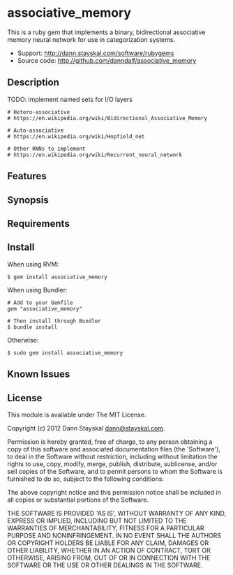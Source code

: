associative_memory
==================

This is a ruby gem that implements a binary, bidirectional associative memory neural network for use in categorization systems.

* Support: http://dann.stayskal.com/software/rubygems
* Source code: http://github.com/danndalf/associative_memory

Description
-----------


TODO: implement named sets for I/O layers

  	# Hetero-associative
  	# https://en.wikipedia.org/wiki/Bidirectional_Associative_Memory

  	# Auto-associative
  	# https://en.wikipedia.org/wiki/Hopfield_net

  	# Other RNNs to implement
  	# https://en.wikipedia.org/wiki/Recurrent_neural_network


Features
--------


Synopsis
--------
  

Requirements
------------


Install
-------

When using RVM:

	$ gem install associative_memory

When using Bundler:

	# Add to your Gemfile
	gem "associative_memory"

	# Then install through Bundler
	$ bundle install

Otherwise:

	$ sudo gem install associative_memory

Known Issues
--------------


License
--------

This module is available under The MIT License.

Copyright (c) 2012 Dann Stayskal <dann@stayskal.com>.

Permission is hereby granted, free of charge, to any person obtaining
a copy of this software and associated documentation files (the
'Software'), to deal in the Software without restriction, including
without limitation the rights to use, copy, modify, merge, publish,
distribute, sublicense, and/or sell copies of the Software, and to
permit persons to whom the Software is furnished to do so, subject to
the following conditions:

The above copyright notice and this permission notice shall be
included in all copies or substantial portions of the Software.

THE SOFTWARE IS PROVIDED 'AS IS', WITHOUT WARRANTY OF ANY KIND,
EXPRESS OR IMPLIED, INCLUDING BUT NOT LIMITED TO THE WARRANTIES OF
MERCHANTABILITY, FITNESS FOR A PARTICULAR PURPOSE AND NONINFRINGEMENT.
IN NO EVENT SHALL THE AUTHORS OR COPYRIGHT HOLDERS BE LIABLE FOR ANY
CLAIM, DAMAGES OR OTHER LIABILITY, WHETHER IN AN ACTION OF CONTRACT,
TORT OR OTHERWISE, ARISING FROM, OUT OF OR IN CONNECTION WITH THE
SOFTWARE OR THE USE OR OTHER DEALINGS IN THE SOFTWARE.
